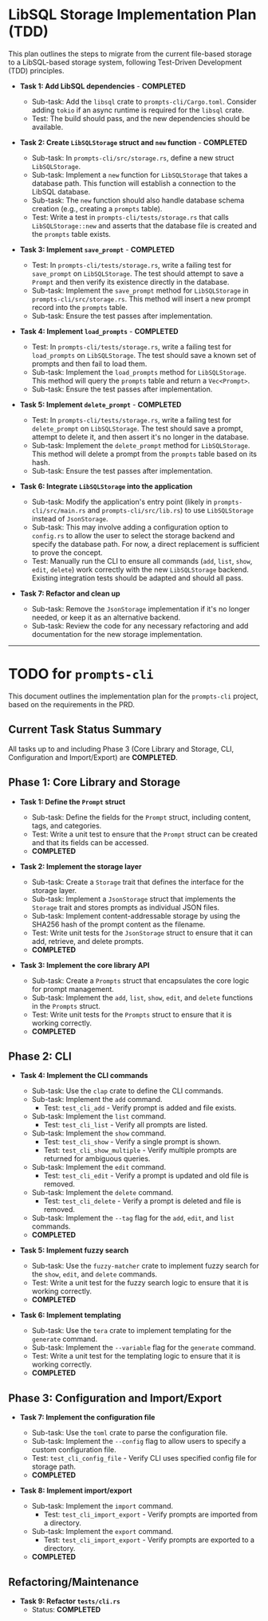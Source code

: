 # LibSQL Storage Implementation Plan (TDD)

This plan outlines the steps to migrate from the current file-based storage to a LibSQL-based storage system, following Test-Driven Development (TDD) principles.

- **Task 1: Add LibSQL dependencies** - **COMPLETED**
    - Sub-task: Add the `libsql` crate to `prompts-cli/Cargo.toml`. Consider adding `tokio` if an async runtime is required for the `libsql` crate.
    - Test: The build should pass, and the new dependencies should be available.

- **Task 2: Create `LibSQLStorage` struct and `new` function** - **COMPLETED**
    - Sub-task: In `prompts-cli/src/storage.rs`, define a new struct `LibSQLStorage`.
    - Sub-task: Implement a `new` function for `LibSQLStorage` that takes a database path. This function will establish a connection to the LibSQL database.
    - Sub-task: The `new` function should also handle database schema creation (e.g., creating a `prompts` table).
    - Test: Write a test in `prompts-cli/tests/storage.rs` that calls `LibSQLStorage::new` and asserts that the database file is created and the `prompts` table exists.

- **Task 3: Implement `save_prompt`** - **COMPLETED**
    - Test: In `prompts-cli/tests/storage.rs`, write a failing test for `save_prompt` on `LibSQLStorage`. The test should attempt to save a `Prompt` and then verify its existence directly in the database.
    - Sub-task: Implement the `save_prompt` method for `LibSQLStorage` in `prompts-cli/src/storage.rs`. This method will insert a new prompt record into the `prompts` table.
    - Sub-task: Ensure the test passes after implementation.

- **Task 4: Implement `load_prompts`** - **COMPLETED**
    - Test: In `prompts-cli/tests/storage.rs`, write a failing test for `load_prompts` on `LibSQLStorage`. The test should save a known set of prompts and then fail to load them.
    - Sub-task: Implement the `load_prompts` method for `LibSQLStorage`. This method will query the `prompts` table and return a `Vec<Prompt>`.
    - Sub-task: Ensure the test passes after implementation.

- **Task 5: Implement `delete_prompt`** - **COMPLETED**
    - Test: In `prompts-cli/tests/storage.rs`, write a failing test for `delete_prompt` on `LibSQLStorage`. The test should save a prompt, attempt to delete it, and then assert it's no longer in the database.
    - Sub-task: Implement the `delete_prompt` method for `LibSQLStorage`. This method will delete a prompt from the `prompts` table based on its hash.
    - Sub-task: Ensure the test passes after implementation.

- **Task 6: Integrate `LibSQLStorage` into the application**
    - Sub-task: Modify the application's entry point (likely in `prompts-cli/src/main.rs` and `prompts-cli/src/lib.rs`) to use `LibSQLStorage` instead of `JsonStorage`.
    - Sub-task: This may involve adding a configuration option to `config.rs` to allow the user to select the storage backend and specify the database path. For now, a direct replacement is sufficient to prove the concept.
    - Test: Manually run the CLI to ensure all commands (`add`, `list`, `show`, `edit`, `delete`) work correctly with the new `LibSQLStorage` backend. Existing integration tests should be adapted and should all pass.

- **Task 7: Refactor and clean up**
    - Sub-task: Remove the `JsonStorage` implementation if it's no longer needed, or keep it as an alternative backend.
    - Sub-task: Review the code for any necessary refactoring and add documentation for the new storage implementation.

---

# TODO for `prompts-cli`

This document outlines the implementation plan for the `prompts-cli` project, based on the requirements in the PRD.

## Current Task Status Summary

All tasks up to and including Phase 3 (Core Library and Storage, CLI, Configuration and Import/Export) are **COMPLETED**.

## Phase 1: Core Library and Storage

- **Task 1: Define the `Prompt` struct**
    - Sub-task: Define the fields for the `Prompt` struct, including content, tags, and categories.
    - Test: Write a unit test to ensure that the `Prompt` struct can be created and that its fields can be accessed.
    - **COMPLETED**

- **Task 2: Implement the storage layer**
    - Sub-task: Create a `Storage` trait that defines the interface for the storage layer.
    - Sub-task: Implement a `JsonStorage` struct that implements the `Storage` trait and stores prompts as individual JSON files.
    - Sub-task: Implement content-addressable storage by using the SHA256 hash of the prompt content as the filename.
    - Test: Write unit tests for the `JsonStorage` struct to ensure that it can add, retrieve, and delete prompts.
    - **COMPLETED**

- **Task 3: Implement the core library API**
    - Sub-task: Create a `Prompts` struct that encapsulates the core logic for prompt management.
    - Sub-task: Implement the `add`, `list`, `show`, `edit`, and `delete` functions in the `Prompts` struct.
    - Test: Write unit tests for the `Prompts` struct to ensure that it is working correctly.
    - **COMPLETED**

## Phase 2: CLI

- **Task 4: Implement the CLI commands**
    - Sub-task: Use the `clap` crate to define the CLI commands.
    - Sub-task: Implement the `add` command.
        - Test: `test_cli_add` - Verify prompt is added and file exists.
    - Sub-task: Implement the `list` command.
        - Test: `test_cli_list` - Verify all prompts are listed.
    - Sub-task: Implement the `show` command.
        - Test: `test_cli_show` - Verify a single prompt is shown.
        - Test: `test_cli_show_multiple` - Verify multiple prompts are returned for ambiguous queries.
    - Sub-task: Implement the `edit` command.
        - Test: `test_cli_edit` - Verify a prompt is updated and old file is removed.
    - Sub-task: Implement the `delete` command.
        - Test: `test_cli_delete` - Verify a prompt is deleted and file is removed.
    - Sub-task: Implement the `--tag` flag for the `add`, `edit`, and `list` commands.
    - **COMPLETED**

- **Task 5: Implement fuzzy search**
    - Sub-task: Use the `fuzzy-matcher` crate to implement fuzzy search for the `show`, `edit`, and `delete` commands.
    - Test: Write a unit test for the fuzzy search logic to ensure that it is working correctly.
    - **COMPLETED**

- **Task 6: Implement templating**
    - Sub-task: Use the `tera` crate to implement templating for the `generate` command.
    - Sub-task: Implement the `--variable` flag for the `generate` command.
    - Test: Write a unit test for the templating logic to ensure that it is working correctly.
    - **COMPLETED**

## Phase 3: Configuration and Import/Export

- **Task 7: Implement the configuration file**
    - Sub-task: Use the `toml` crate to parse the configuration file.
    - Sub-task: Implement the `--config` flag to allow users to specify a custom configuration file.
    - Test: `test_cli_config_file` - Verify CLI uses specified config file for storage path.
    - **COMPLETED**

- **Task 8: Implement import/export**
    - Sub-task: Implement the `import` command.
        - Test: `test_cli_import_export` - Verify prompts are imported from a directory.
    - Sub-task: Implement the `export` command.
        - Test: `test_cli_import_export` - Verify prompts are exported to a directory.
    - **COMPLETED**

## Refactoring/Maintenance

- **Task 9: Refactor `tests/cli.rs`**
    - Status: **COMPLETED**